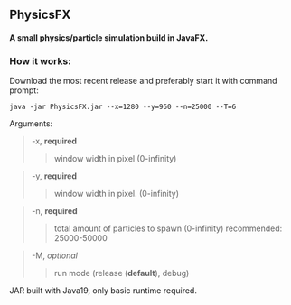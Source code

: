 ## PhysicsFX

#### A small physics/particle simulation build in JavaFX.

### How it works:

Download the most recent release and preferably start it with command prompt:

  ~~~ 
  java -jar PhysicsFX.jar --x=1280 --y=960 --n=25000 --T=6 
  ~~~

Arguments:
> -x, **required**
>> window width in pixel  (0-infinity)

> -y, **required**
>> window width in pixel. (0-infinity)

> -n, **required**
>> total amount of particles to spawn (0-infinity) recommended: 25000-50000

> -M, *optional*
>> run mode (release (**default**), debug)   
> 
  

  

JAR built with Java19, only basic runtime required.  